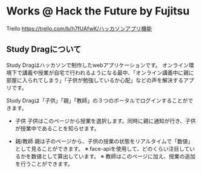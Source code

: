 # Works @ Hack the Future by Fujitsu 
Trello
https://trello.com/b/h7fUAfwK/ハッカソンアプリ機能

## Study Dragについて
Study Dragはハッカソンで制作したwebアプリケーションです。
オンライン環境下で講義や授業が自宅で行われるようになる最中、「オンライン講義中に親に部屋に入られてしまう」「子供が勉強しているか心配」などの声を解決するアプリです。

Study Dragは「子供」「親」「教師」の３つのポータルでログインすることができます。

- 子供
子供はこのページから授業を選択します。同時に親に通知が行き、子供が授業中であることを知らせます。

- 親/教師
親は子のページから、子供の授業の状態をリアルタイムで「数値」として見ることができます。
※ face-apiを使用して、どのくらい注目しているかを数値として算出しています。
※ 教師はこのページに加え、授業の追加を行うことができます。
